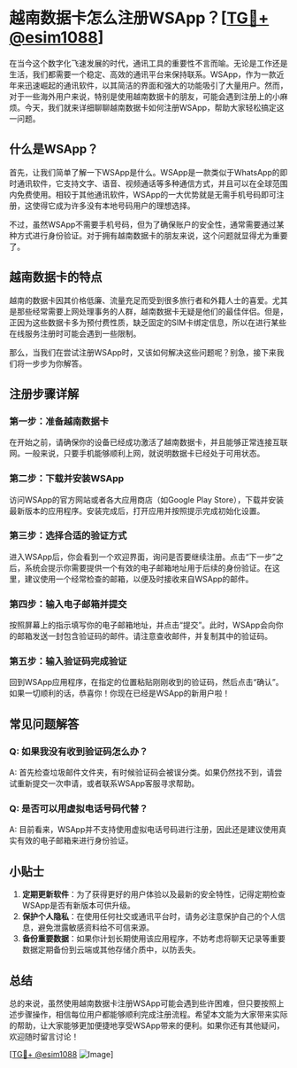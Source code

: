 # 越南数据卡怎么注册WSApp？[[TG💪+ @esim1088](https://t.me/s/esim1088)]

在当今这个数字化飞速发展的时代，通讯工具的重要性不言而喻。无论是工作还是生活，我们都需要一个稳定、高效的通讯平台来保持联系。WSApp，作为一款近年来迅速崛起的通讯软件，以其简洁的界面和强大的功能吸引了大量用户。然而，对于一些海外用户来说，特别是使用越南数据卡的朋友，可能会遇到注册上的小麻烦。今天，我们就来详细聊聊越南数据卡如何注册WSApp，帮助大家轻松搞定这一问题。

## 什么是WSApp？

首先，让我们简单了解一下WSApp是什么。WSApp是一款类似于WhatsApp的即时通讯软件，它支持文字、语音、视频通话等多种通信方式，并且可以在全球范围内免费使用。相较于其他通讯软件，WSApp的一大优势就是无需手机号码即可注册，这使得它成为许多没有本地号码用户的理想选择。

不过，虽然WSApp不需要手机号码，但为了确保账户的安全性，通常需要通过某种方式进行身份验证。对于拥有越南数据卡的朋友来说，这个问题就显得尤为重要了。

## 越南数据卡的特点

越南的数据卡因其价格低廉、流量充足而受到很多旅行者和外籍人士的喜爱。尤其是那些经常需要上网处理事务的人群，越南数据卡无疑是他们的最佳伴侣。但是，正因为这些数据卡多为预付费性质，缺乏固定的SIM卡绑定信息，所以在进行某些在线服务注册时可能会遇到一些限制。

那么，当我们在尝试注册WSApp时，又该如何解决这些问题呢？别急，接下来我们将一步步为你解答。

## 注册步骤详解

### 第一步：准备越南数据卡

在开始之前，请确保你的设备已经成功激活了越南数据卡，并且能够正常连接互联网。一般来说，只要手机能够顺利上网，就说明数据卡已经处于可用状态。

### 第二步：下载并安装WSApp

访问WSApp的官方网站或者各大应用商店（如Google Play Store），下载并安装最新版本的应用程序。安装完成后，打开应用并按照提示完成初始化设置。

### 第三步：选择合适的验证方式

进入WSApp后，你会看到一个欢迎界面，询问是否要继续注册。点击“下一步”之后，系统会提示你需要提供一个有效的电子邮箱地址用于后续的身份验证。在这里，建议使用一个经常检查的邮箱，以便及时接收来自WSApp的邮件。

### 第四步：输入电子邮箱并提交

按照屏幕上的指示填写你的电子邮箱地址，并点击“提交”。此时，WSApp会向你的邮箱发送一封包含验证码的邮件。请注意查收邮件，并复制其中的验证码。

### 第五步：输入验证码完成验证

回到WSApp应用程序，在指定的位置粘贴刚刚收到的验证码，然后点击“确认”。如果一切顺利的话，恭喜你！你现在已经是WSApp的新用户啦！

## 常见问题解答

### Q: 如果我没有收到验证码怎么办？
A: 首先检查垃圾邮件文件夹，有时候验证码会被误分类。如果仍然找不到，请尝试重新提交一次申请，或者联系WSApp客服寻求帮助。

### Q: 是否可以用虚拟电话号码代替？
A: 目前看来，WSApp并不支持使用虚拟电话号码进行注册，因此还是建议使用真实有效的电子邮箱来进行身份验证。

## 小贴士

1. **定期更新软件**：为了获得更好的用户体验以及最新的安全特性，记得定期检查WSApp是否有新版本可供升级。
2. **保护个人隐私**：在使用任何社交或通讯平台时，请务必注意保护自己的个人信息，避免泄露敏感资料给不可信来源。
3. **备份重要数据**：如果你计划长期使用该应用程序，不妨考虑将聊天记录等重要数据定期备份到云端或其他存储介质中，以防丢失。

## 总结

总的来说，虽然使用越南数据卡注册WSApp可能会遇到些许困难，但只要按照上述步骤操作，相信每位用户都能够顺利完成注册流程。希望本文能为大家带来实际的帮助，让大家能够更加便捷地享受WSApp带来的便利。如果你还有其他疑问，欢迎随时留言讨论！

[[TG💪+ @esim1088](https://t.me/s/esim1088) ![Image](https://i.postimg.cc/4NQfJmqS/Snipaste-2025-05-13-00-14-12.png)]